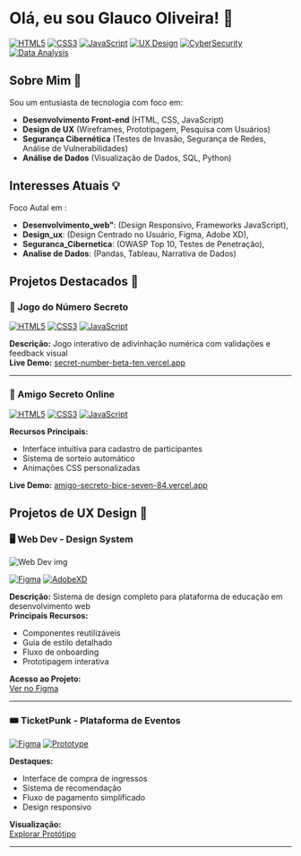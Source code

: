 # Olá, eu sou Glauco Oliveira! 👋

[![HTML5](https://img.shields.io/badge/HTML5-E34F26?style=flat&logo=html5&logoColor=white)](https://developer.mozilla.org/pt-BR/docs/Web/HTML)
[![CSS3](https://img.shields.io/badge/CSS3-1572B6?style=flat&logo=css3&logoColor=white)](https://developer.mozilla.org/pt-BR/docs/Web/CSS)
[![JavaScript](https://img.shields.io/badge/JavaScript-F7DF1E?style=flat&logo=javascript&logoColor=black)](https://developer.mozilla.org/pt-BR/docs/Web/JavaScript)
[![UX Design](https://img.shields.io/badge/UX_Design-FF6F61?style=flat&logo=adobe-xd&logoColor=white)](https://www.interaction-design.org/literature/topics/ux-design)
[![CyberSecurity](https://img.shields.io/badge/Segurança_Cibernética-4B0082?style=flat&logo=securityscorecard&logoColor=white)](https://owasp.org/)
[![Data Analysis](https://img.shields.io/badge/Análise_de_Dados-2F5496?style=flat&logo=microsoft-excel&logoColor=white)](https://towardsdatascience.com/)

## Sobre Mim 🚀

Sou um entusiasta de tecnologia com foco em:
- **Desenvolvimento Front-end** (HTML, CSS, JavaScript)
- **Design de UX** (Wireframes, Prototipagem, Pesquisa com Usuários)
- **Segurança Cibernética** (Testes de Invasão, Segurança de Redes, Análise de Vulnerabilidades)
- **Análise de Dados** (Visualização de Dados, SQL, Python)

## Interesses Atuais 💡

Foco Autal em :

  - **Desenvolvimento_web"**: (Design Responsivo, Frameworks JavaScript),
  - **Design_ux**: (Design Centrado no Usuário, Figma, Adobe XD),
  - **Seguranca_Cibernetica**: (OWASP Top 10, Testes de Penetração),
  - **Analise de Dados**: (Pandas, Tableau, Narrativa de Dados)

## Projetos Destacados 🚀

### 🔢 Jogo do Número Secreto
[![HTML5](https://img.shields.io/badge/HTML5-E34F26?style=for-the-badge&logo=html5&logoColor=white)](https://developer.mozilla.org/pt-BR/docs/Web/HTML)
[![CSS3](https://img.shields.io/badge/CSS3-1572B6?style=for-the-badge&logo=css3&logoColor=white)](https://developer.mozilla.org/pt-BR/docs/Web/CSS)
[![JavaScript](https://img.shields.io/badge/JavaScript-F7DF1E?style=for-the-badge&logo=javascript&logoColor=black)](https://developer.mozilla.org/pt-BR/docs/Web/JavaScript)

**Descrição:** Jogo interativo de adivinhação numérica com validações e feedback visual  
**Live Demo:** [secret-number-beta-ten.vercel.app](https://secret-number-beta-ten.vercel.app)

---

### 🎁 Amigo Secreto Online
[![HTML5](https://img.shields.io/badge/HTML5-E34F26?style=for-the-badge&logo=html5&logoColor=white)](https://developer.mozilla.org/pt-BR/docs/Web/HTML)
[![CSS3](https://img.shields.io/badge/CSS3-1572B6?style=for-the-badge&logo=css3&logoColor=white)](https://developer.mozilla.org/pt-BR/docs/Web/CSS)
[![JavaScript](https://img.shields.io/badge/JavaScript-F7DF1E?style=for-the-badge&logo=javascript&logoColor=black)](https://developer.mozilla.org/pt-BR/docs/Web/JavaScript)

**Recursos Principais:**
- Interface intuitiva para cadastro de participantes
- Sistema de sorteio automático
- Animações CSS personalizadas

**Live Demo:** [amigo-secreto-bice-seven-84.vercel.app](https://amigo-secreto-bice-seven-84.vercel.app)

## Projetos de UX Design 🎨

### 🖥️ Web Dev - Design System
![Web Dev img](https://i.ibb.co/k20zBtfx/Captura-de-tela-2025-03-27-052438.png)

[![Figma](https://img.shields.io/badge/Figma-F24E1E?style=for-the-badge&logo=figma&logoColor=white)](https://www.figma.com/design/sDKDQD3nANAi6lplyeUjKl/Web-Dev?node-id=0-1&t=7UOSPndPjJXOpup1-1)
[![AdobeXD](https://img.shields.io/badge/Adobe_XD-FF61F6?style=for-the-badge&logo=adobe-xd&logoColor=white)](https://www.adobe.com/br/products/xd.html)

**Descrição:** Sistema de design completo para plataforma de educação em desenvolvimento web  
**Principais Recursos:**
- Componentes reutilizáveis
- Guia de estilo detalhado
- Fluxo de onboarding
- Prototipagem interativa

**Acesso ao Projeto:**  
[Ver no Figma](https://www.figma.com/design/sDKDQD3nANAi6lplyeUjKl/Web-Dev?node-id=0-1&t=BaBt0qFXhTsozpB7-1)

---

### 🎟️ TicketPunk - Plataforma de Eventos
[![Figma](https://img.shields.io/badge/Figma-F24E1E?style=for-the-badge&logo=figma&logoColor=white)](https://www.figma.com/design/n0ytRR3ORAnncECHNXiO9u/TicketPunk!!!?node-id=1-170&t=Ef8VdovDbxdf1dE7-1)
[![Prototype](https://img.shields.io/badge/🎮_Protótipo_Interativo-FF6B6B?style=for-the-badge)](https://www.figma.com/proto/n0ytRR3ORAnncECHNXiO9u/TicketPunk!!!?node-id=1-170&t=YOUR_PROTO_LINK_HERE)

**Destaques:**
- Interface de compra de ingressos
- Sistema de recomendação
- Fluxo de pagamento simplificado
- Design responsivo

**Visualização:**  
[Explorar Protótipo](https://www.figma.com/design/n0ytRR3ORAnncECHNXiO9u/TicketPunk!!!?node-id=1-170&t=Ef8VdovDbxdf1dE7-1)

---

